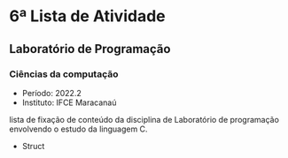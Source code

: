# 6ª Lista de Atividade
## Laboratório de Programação
### Ciências da computação

- Período: 2022.2
- Instituto: IFCE Maracanaú

lista de fixação de conteúdo da disciplina de Laboratório de programação envolvendo o estudo da linguagem C.

- Struct
